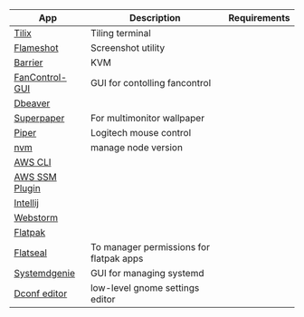 
|                                                                         App                                                                          |               Description               | Requirements |
|------------------------------------------------------------------------------------------------------------------------------------------------------|-----------------------------------------|--------------|
| [Tilix](https://gnunn1.github.io/tilix-web/)                                                                                                         | Tiling terminal                         |              |
| [Flameshot](https://flameshot.org/)                                                                                                                  | Screenshot utility                      |              |
| [Barrier](https://github.com/debauchee/barrier)                                                                                                      | KVM                                     |              |
| [FanControl-GUI](https://github.com/Maldela/fancontrol-gui)                                                                                          | GUI for contolling fancontrol           |              |
| [Dbeaver](https://dbeaver.io/download/)                                                                                                              |                                         |              |
| [Superpaper](https://github.com/hhannine/superpaper)                                                                                                 | For multimonitor wallpaper              |              |
| [Piper](https://github.com/libratbag/piper)                                                                                                          | Logitech mouse control                  |              |
| [nvm](https://github.com/nvm-sh/nvm)                                                                                                                 | manage node version                     |              |
| [AWS CLI](https://docs.aws.amazon.com/cli/latest/userguide/getting-started-install.html)                                                             |                                         |              |
| [AWS SSM Plugin](https://docs.aws.amazon.com/systems-manager/latest/userguide/session-manager-working-with-install-plugin.html#install-plugin-linux) |                                         |              |
| [Intellij](https://www.jetbrains.com/idea/)                                                                                                          |                                         |              |
| [Webstorm](https://www.jetbrains.com/webstorm/)                                                                                                      |                                         |              |
| [Flatpak](https://flatpak.org/)                                                                                                                      |                                         |              |
| [Flatseal](https://flathub.org/apps/details/com.github.tchx84.Flatseal)                                                                              | To manager permissions for flatpak apps |              |
| [Systemdgenie](https://github.com/KDE/systemdgenie)                                                                                                  | GUI for managing systemd                |              |
| [Dconf editor](https://wiki.gnome.org/Apps/DconfEditor)                                                                                              | low-level gnome settings editor         |              |

